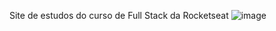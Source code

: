 Site de estudos do curso de Full Stack da Rocketseat
![image](https://github.com/user-attachments/assets/71c14e36-53eb-4ce1-8a29-de634c004777)
